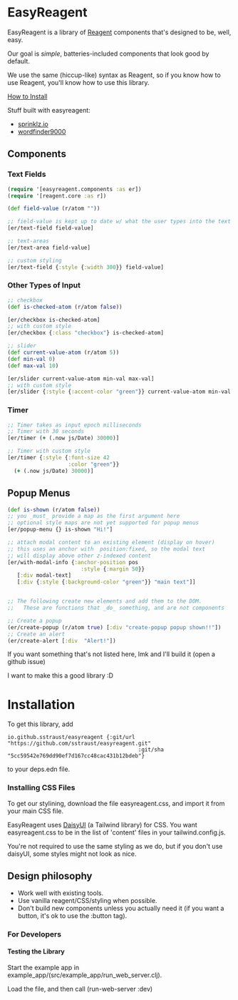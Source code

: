# EasyReagent

EasyReagent is a library of [Reagent](https://reagent-project.github.io) components that's designed to be, well, easy.

Our goal is  _simple_, batteries-included components that look good by default.

We use the same (hiccup-like) syntax as Reagent, so if you know how to use Reagent, you'll know how to use this library.

[How to Install](#Installation)

Stuff built with easyreagent:
* [sprinklz.io](https://sprinklz.io)
* [wordfinder9000](https://wordfinder9000.com/)

## Components
### Text Fields 
```clojure
(require '[easyreagent.components :as er])
(require '[reagent.core :as r])

(def field-value (r/atom ""))

;; field-value is kept up to date w/ what the user types into the text field
[er/text-field field-value]

;; text-areas
[er/text-area field-value]

;; custom styling
[er/text-field {:style {:width 300}} field-value]
```
### Other Types of Input
```clojure
;; checkbox
(def is-checked-atom (r/atom false))

[er/checkbox is-checked-atom]
;; with custom style
[er/checkbox {:class "checkbox"} is-checked-atom]

;; slider
(def current-value-atom (r/atom 5))
(def min-val 0)
(def max-val 10)

[er/slider current-value-atom min-val max-val]
;; with custom style
[er/slider {:style {:accent-color "green"}} current-value-atom min-val max-val]


```
### Timer
```clojure
;; Timer takes as input epoch milliseconds
;; Timer with 30 seconds
[er/timer (+ (.now js/Date) 30000)]

;; Timer with custom style
[er/timer {:style {:font-size 42
                   :color "green"}}
  (+ (.now js/Date) 30000)]
```
## Popup Menus

```clojure
(def is-shown (r/atom false))
;; you _must_ provide a map as the first argument here
;; optional style maps are not yet supported for popup menus
[er/popup-menu {} is-shown "Hi!"]

;; attach modal content to an existing element (display on hover)
;; this uses an anchor with  position:fixed, so the modal text
;; will display above other z-indexed content
[er/with-modal-info {:anchor-position pos
                       :style {:margin 50}}
   [:div modal-text]
   [:div {:style {:background-color "green"}} "main text"]]


;; The following create new elements and add them to the DOM.
;;   These are functions that _do_ something, and are not components

;; Create a popup
(er/create-popup (r/atom true) [:div "create-popup popup shown!!"])
;; Create an alert
(er/create-alert [:div  "Alert!"])
```
If you want something that's not listed here, lmk and I'll build it (open a github issue)

I want to make this a good library :D

# Installation
To get this library, add
```
io.github.sstraust/easyreagent {:git/url "https://github.com/sstraust/easyreagent.git"
                                         :git/sha "5cc59542e769dd90ef7d167cc48cac431b12bdeb"}
```
to your deps.edn file.


### Installing CSS Files
To get our stylining, download the file easyreagent.css, and import it from your main CSS file.

EasyReagent uses [DaisyUI](https://daisyui.com/) (a Tailwind library) for CSS. You want easyreagent.css to be in the list of 'content' files in your tailwind.config.js.

You're not required to use the same styling as we do, but if you don't use daisyUI, some styles might not look as nice. 


## Design philosophy

* Work well with existing tools. 
* Use vanilla reagent/CSS/styling when possible.
* Don't build new components unless you actually need it (if you want a button, it's ok to use the :button tag).



### For Developers
#### Testing the Library
Start the example app in example_app/(src/example_app/run_web_server.clj).

Load the file, and then call (run-web-server :dev)
